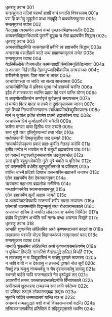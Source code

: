 धृतराष्ट्र उवाच	001  
सनत्सुजात यदिमां परार्थां ब्राह्मीं वाचं प्रवदसि विश्वरूपाम्	001a  
परां हि कामेषु सुदुर्लभां कथां तद्ब्रूहि मे वाक्यमेतत्कुमार	001c  
सनत्सुजात उवाच	002  
नैतद्ब्रह्म त्वरमाणेन लभ्यं यन्मां पृच्छस्यभिहृष्यस्यतीव	002a  
अव्यक्तविद्यामभिधास्ये पुराणीं बुद्ध्या च तेषां ब्रह्मचर्येण सिद्धाम्	002c  
धृतराष्ट्र उवाच	003  
अव्यक्तविद्यामिति यत्सनातनीं ब्रवीषि त्वं ब्रह्मचर्येण सिद्धाम्	003a  
अनारभ्या वसतीहार्य काले कथं ब्राह्मण्यममृतत्वं लभेत	003c  
सनत्सुजात उवाच	004  
येऽस्मिँल्लोके विजयन्तीह कामान्ब्राह्मीं स्थितिमनुतितिक्षमाणाः	004a  
त आत्मानं निर्हरन्तीह देहान्मुञ्जादिषीकामिव सत्त्वसंस्थाः	004c  
शरीरमेतौ कुरुतः पिता माता च भारत	005a  
आचार्यशास्ता या जातिः सा सत्या साजरामरा	005c  
आचार्ययोनिमिह ये प्रविश्य भूत्वा गर्भं ब्रह्मचर्यं चरन्ति	006a  
इहैव ते शास्त्रकारा भवन्ति प्रहाय देहं परमं यान्ति योगम्	006c  
य आवृणोत्यवितथेन कर्णावृतं कुर्वन्नमृतं सम्प्रयच्छन्	007a  
तं मन्येत पितरं मातरं च तस्मै न द्रुह्येत्कृतमस्य जानन्	007c  
गुरुं शिष्यो नित्यमभिमन्यमानः स्वाध्यायमिच्छेच्छुचिरप्रमत्तः	008a  
मानं न कुर्यान्न दधीत रोषमेष प्रथमो ब्रह्मचर्यस्य पादः	008c  
आचार्यस्य प्रियं कुर्यात्प्राणैरपि धनैरपि	009a  
कर्मणा मनसा वाचा द्वितीयः पाद उच्यते	009c  
समा गुरौ यथा वृत्तिर्गुरुपत्न्यां तथा भवेत्	010a  
यथोक्तकारी प्रियकृत्तृतीयः पाद उच्यते	010c  
नाचार्यायेहोपकृत्वा प्रवादं प्राज्ञः कुर्वीत नैतदहं करोमि	011a  
इतीव मन्येत न भाषयेत स वै चतुर्थो ब्रह्मचर्यस्य पादः	011c  
एवं वसन्तं यदुपप्लवेद्धनमाचार्याय तदनुप्रयच्छेत्	012a  
सतां वृत्तिं बहुगुणामेवमेति गुरोः पुत्रे भवति च वृत्तिरेषा	012c  
एवं वसन्सर्वतो वर्धतीह बहून्पुत्राँल्लभते च प्रतिष्ठाम्	013a  
वर्षन्ति चास्मै प्रदिशो दिशश्च वसन्त्यस्मिन्ब्रह्मचर्ये जनाश्च	013c  
एतेन ब्रह्मचर्येण देवा देवत्वमाप्नुवन्	014a  
ऋषयश्च महाभागा ब्रह्मलोकं मनीषिणः	014c  
गन्धर्वाणामनेनैव रूपमप्सरसामभूत्	015a  
एतेन ब्रह्मचर्येण सूर्यो अह्नाय जायते	015c  
य आशयेत्पाटयेच्चापि राजन्सर्वं शरीरं तपसा तप्यमानः	016a  
एतेनासौ बाल्यमत्येति विद्वान्मृत्युं तथा रोधयत्यन्तकाले	016c  
अन्तवन्तः क्षत्रिय ते जयन्ति लोकाञ्जनाः कर्मणा निर्मितेन	017a  
ब्रह्मैव विद्वांस्तेन अभ्येति सर्वं नान्यः पन्था अयनाय विद्यते	017c  
धृतराष्ट्र उवाच	018  
आभाति शुक्लमिव लोहितमिव अथो कृष्णमथाञ्जनं काद्रवं वा	018a  
तद्ब्राह्मणः पश्यति योऽत्र विद्वान्कथंरूपं तदमृतमक्षरं पदम्	018c  
सनत्सुजात उवाच	019  
नाभाति शुक्लमिव लोहितमिव अथो कृष्णमायसमर्कवर्णम्	019a  
न पृथिव्यां तिष्ठति नान्तरिक्षे नैतत्समुद्रे सलिलं बिभर्ति	019c  
न तारकासु न च विद्युदाश्रितं न चाभ्रेषु दृश्यते रूपमस्य	020a  
न चापि वायौ न च देवतासु न तच्चन्द्रे दृश्यते नोत सूर्ये	020c  
नैवर्क्षु तन्न यजुःषु नाप्यथर्वसु न चैव दृश्यत्यमलेषु सामसु	021a  
रथन्तरे बार्हते चापि राजन्महाव्रते नैव दृश्येद्ध्रुवं तत्	021c  
अपारणीयं तमसः परस्तात्तदन्तकोऽप्येति विनाशकाले	022a  
अणीयरूपं क्षुरधारया तन्महच्च रूपं त्वपि पर्वतेभ्यः	022c  
सा प्रतिष्ठा तदमृतं लोकास्तद्ब्रह्म तद्यशः	023a  
भूतानि जज्ञिरे तस्मात्प्रलयं यान्ति तत्र च	023c  
अनामयं तन्महदुद्यतं यशो वाचो विकारान्कवयो वदन्ति	024a  
तस्मिञ्जगत्सर्वमिदं प्रतिष्ठितं ये तद्विदुरमृतास्ते भवन्ति	024c  
